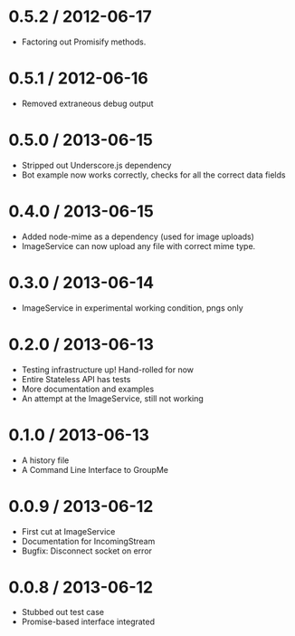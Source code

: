 0.5.2 / 2012-06-17
==================

 * Factoring out Promisify methods.

0.5.1 / 2012-06-16
==================

 * Removed extraneous debug output

0.5.0 / 2013-06-15
==================

 * Stripped out Underscore.js dependency
 * Bot example now works correctly, checks for all the correct data fields

0.4.0 / 2013-06-15
==================

 * Added node-mime as a dependency (used for image uploads)
 * ImageService can now upload any file with correct mime type.

0.3.0 / 2013-06-14
==================

 * ImageService in experimental working condition, pngs only

0.2.0 / 2013-06-13
==================

 * Testing infrastructure up! Hand-rolled for now
 * Entire Stateless API has tests
 * More documentation and examples
 * An attempt at the ImageService, still not working

0.1.0 / 2013-06-13
==================

 * A history file
 * A Command Line Interface to GroupMe

0.0.9 / 2013-06-12 
==================

 * First cut at ImageService
 * Documentation for IncomingStream
 * Bugfix: Disconnect socket on error


0.0.8 / 2013-06-12 
==================

 * Stubbed out test case
 * Promise-based interface integrated
